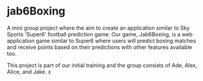 # jab6Boxing
A mini group project where the aim to create an application similar to Sky Sports 'Super6' football prediction game.
Our game, Jab6Boxing, is  a web application game similar to Super6 where users will predict boxing matches and receive points based on their predictions with other features available too.

This project is part of our initial training and the group consists of Ade, Alex, Alice, and Jake.
x 
